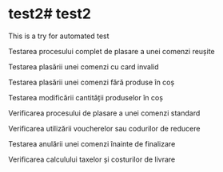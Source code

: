 # test2# test2

This is a try for automated test


Testarea procesului complet de plasare a unei comenzi reușite

Testarea plasării unei comenzi cu card invalid

Testarea plasării unei comenzi fără produse în coș

Testarea modificării cantității produselor în coș

Verificarea procesului de plasare a unei comenzi standard

Verificarea utilizării voucherelor sau codurilor de reducere

Testarea anulării unei comenzi înainte de finalizare

Verificarea calculului taxelor și costurilor de livrare